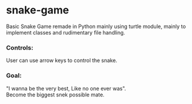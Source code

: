 # snake-game
Basic Snake Game remade in Python mainly using turtle module, mainly to implement classes and rudimentary file handling.

### Controls: 
User can use arrow keys to control the snake.

### Goal:
   "I wanna be the very best, Like no one ever was".  
  Become the biggest snek possible mate.  
